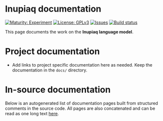 # Inupiaq documentation

[![Maturity: Experiment](https://img.shields.io/badge/Maturity-Experiment-black.svg)](https://giellalt.github.io/MaturityClassification.html)
[![License: GPLv3](https://img.shields.io/badge/License-GPLv3-blue.svg)](https://www.gnu.org/licenses/gpl-3.0)
[![Issues](https://img.shields.io/github/issues/giellalt/lang-ipk)](https://github.com/giellalt/lang-ipk/issues)
[![Build status](https://github.com/giellalt/lang-ipk/workflows/Speller%20CI+CD/badge.svg)](https://github.com/giellalt/lang-ipk/actions)

This page documents the work on the **Inupiaq language model**. 

# Project documentation

* Add links to project specific documentation here as needed. Keep the documentation in the `docs/` directory.

# In-source documentation

Below is an autogenerated list of documentation pages built from structured comments in the source code. All pages are also concatenated and can be read as one long text [here](ipk.md).
